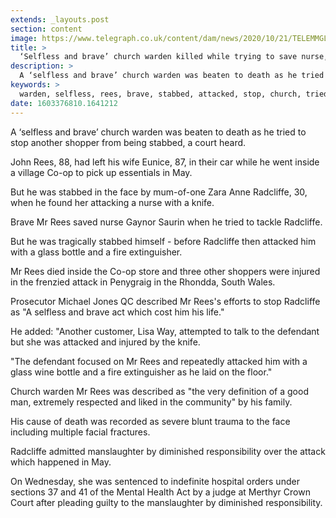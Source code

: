 ```yaml
--- 
extends: _layouts.post 
section: content 
image: https://www.telegraph.co.uk/content/dam/news/2020/10/21/TELEMMGLPICT000242482241_trans_NvBQzQNjv4Bqmk34AT2067UfnJfqpPu5PlBHufjJrZyti5FKduckCu0.jpeg?impolicy=logo-overlay 
title: > 
  ‘Selfless and brave’ church warden killed while trying to save nurse, court hears 
description: > 
  A ‘selfless and brave’ church warden was beaten to death as he tried to stop another shopper from being stabbed, a court heard.Brave Mr Rees saved nurse Gaynor Saurin when he tried to tackle Radcliffe.Mr Rees died inside the Co-op store and three other shoppers were injured in the frenzied attack in Penygraig in the Rhondda, South Wales.Prosecutor Michael Jones QC described Mr Rees's efforts to stop Radcliffe as "A selfless and brave act which cost him his life."Church warden Mr Rees was described as "the very definition of a good man, extremely respected and liked in the community" by his family. 
keywords: > 
  warden, selfless, rees, brave, stabbed, attacked, stop, church, tried, court, radcliffe, trying, nurse, save, hears, killed, responsibility, mr 
date: 1603376810.1641212 
--- 
```

<div><p>A &#8216;selfless and brave&#8217; church warden was beaten to death as he tried to stop another shopper from being stabbed, a court heard.</p>
<p>John Rees, 88, had left his wife Eunice, 87, in their car while he went inside a village Co-op to pick up essentials in May.</p>
<p>But he was stabbed in the face by mum-of-one Zara Anne Radcliffe, 30, when he found her attacking a nurse with a knife.</p>
<p>Brave Mr Rees saved nurse Gaynor Saurin when he tried to tackle Radcliffe.</p>
<p>But he was tragically stabbed himself - before Radcliffe then attacked him with a glass bottle and a fire extinguisher.</p>
<p>Mr Rees died inside the Co-op store and three other shoppers were injured in the frenzied attack in Penygraig in the Rhondda, South Wales.</p>
<p>Prosecutor Michael Jones QC described Mr Rees's efforts to stop Radcliffe as "A selfless and brave act which cost him his life."</p>
<p>He added: "Another customer, Lisa Way, attempted to talk to the defendant but she was attacked and injured by the knife.</p>
<p>"The defendant focused on Mr Rees and repeatedly attacked him with a glass wine bottle and a fire extinguisher as he laid on the floor."</p>
<p>Church warden Mr Rees was described as "the very definition of a good man, extremely respected and liked in the community" by his family.</p>
<p>His cause of death was recorded as severe blunt trauma to the face including multiple facial fractures.</p>
<p>Radcliffe admitted manslaughter by diminished responsibility over the attack which happened in May.</p>
<p>On Wednesday, she was sentenced to indefinite hospital orders under sections 37 and 41 of the Mental Health Act by a judge at Merthyr Crown Court after pleading guilty to the manslaughter by diminished responsibility.</p>
</div>